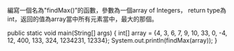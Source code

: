 編寫一個名為"findMax()”的函數，參數為一個array of Integers，
return type為int，返回的值為array當中所有元素當中，最大的那個。

public static void main(String[] args) {
int[] array = {4, 3, 6, 7, 9, 10, 33, 0, -4, 12, 400, 133, 324, 1234231, 12334};
System.out.println(findMax(array));
}